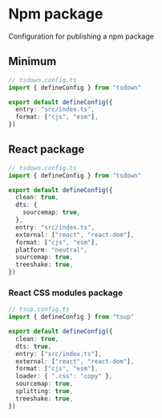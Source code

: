 # Npm package

Configuration for publishing a npm package

## Minimum

```ts
// tsdown.config.ts
import { defineConfig } from "tsdown"

export default defineConfig({
  entry: "src/index.ts",
  format: ["cjs", "esm"],
})
```

## React package

```ts
// tsdown.config.ts
import { defineConfig } from "tsdown"

export default defineConfig({
  clean: true,
  dts: {
    sourcemap: true,
  },
  entry: "src/index.ts",
  external: ["react", "react-dom"],
  format: ["cjs", "esm"],
  platform: "neutral",
  sourcemap: true,
  treeshake: true,
})
```

### React CSS modules package

```ts
// tsup.config.ts
import { defineConfig } from "tsup"

export default defineConfig({
  clean: true,
  dts: true,
  entry: ["src/index.ts"],
  external: ["react", "react-dom"],
  format: ["cjs", "esm"],
  loader: { ".css": "copy" },
  sourcemap: true,
  splitting: true,
  treeshake: true,
})
```
